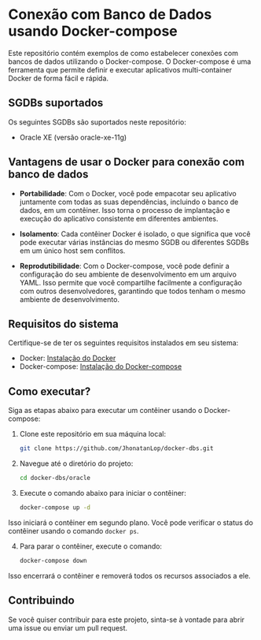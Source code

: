 # Conexão com Banco de Dados usando Docker-compose

Este repositório contém exemplos de como estabelecer conexões com bancos de dados utilizando o Docker-compose. O Docker-compose é uma ferramenta que permite definir e executar aplicativos multi-container Docker de forma fácil e rápida.

## SGDBs suportados

Os seguintes SGDBs são suportados neste repositório:

- Oracle XE (versão oracle-xe-11g)

## Vantagens de usar o Docker para conexão com banco de dados

- **Portabilidade**: Com o Docker, você pode empacotar seu aplicativo juntamente com todas as suas dependências, incluindo o banco de dados, em um contêiner. Isso torna o processo de implantação e execução do aplicativo consistente em diferentes ambientes.

- **Isolamento**: Cada contêiner Docker é isolado, o que significa que você pode executar várias instâncias do mesmo SGDB ou diferentes SGDBs em um único host sem conflitos.

- **Reprodutibilidade**: Com o Docker-compose, você pode definir a configuração do seu ambiente de desenvolvimento em um arquivo YAML. Isso permite que você compartilhe facilmente a configuração com outros desenvolvedores, garantindo que todos tenham o mesmo ambiente de desenvolvimento.

## Requisitos do sistema

Certifique-se de ter os seguintes requisitos instalados em seu sistema:

- Docker: [Instalação do Docker](https://docs.docker.com/get-docker/)
- Docker-compose: [Instalação do Docker-compose](https://docs.docker.com/compose/install/)

## Como executar?

Siga as etapas abaixo para executar um contêiner usando o Docker-compose:

1. Clone este repositório em sua máquina local:

    ```bash
    git clone https://github.com/JhonatanLop/docker-dbs.git
    ```

2. Navegue até o diretório do projeto:

    ```bash
    cd docker-dbs/oracle
    ```

3. Execute o comando abaixo para iniciar o contêiner:

    ```bash
    docker-compose up -d
    ```

Isso iniciará o contêiner em segundo plano. Você pode verificar o status do contêiner usando o comando `docker ps`.

4. Para parar o contêiner, execute o comando:

    ```bash
    docker-compose down
    ```

Isso encerrará o contêiner e removerá todos os recursos associados a ele.

## Contribuindo

Se você quiser contribuir para este projeto, sinta-se à vontade para abrir uma issue ou enviar um pull request.